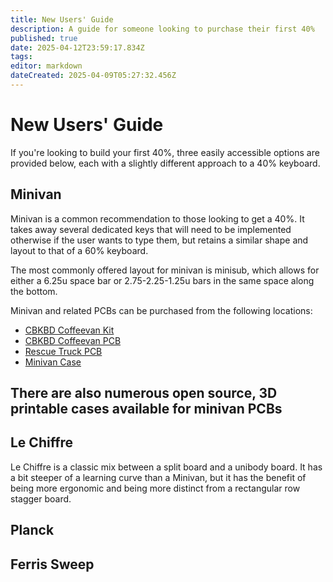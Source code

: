 ```yaml
---
title: New Users' Guide
description: A guide for someone looking to purchase their first 40%
published: true
date: 2025-04-12T23:59:17.834Z
tags: 
editor: markdown
dateCreated: 2025-04-09T05:27:32.456Z
---
```


# New Users' Guide
If you're looking to build your first 40%, three easily accessible options are provided below, each with a slightly different approach to a 40% keyboard. 

## Minivan
Minivan is a common recommendation to those looking to get a 40%. It takes away several dedicated keys that will need to be implemented otherwise if the user wants to type them, but retains a similar shape and layout to that of a 60% keyboard. 

The most commonly offered layout for minivan is minisub, which allows for  either a 6.25u space bar or 2.75-2.25-1.25u bars in the same space along the bottom.

Minivan and related PCBs can be purchased from the following locations:
- [CBKBD Coffeevan Kit](https://www.cbkbd.com/product/minivan-kits)
- [CBKBD Coffeevan PCB](https://www.cbkbd.com/product/coffeevan-pcb)
- [Rescue Truck PCB](https://ringerkeys.com/products/rescue-trucks)
- [Minivan Case](https://www.cbkbd.com/product/minivan-accessories)

There are also numerous open source, 3D printable cases available for minivan PCBs
- 

## Le Chiffre
Le Chiffre is a classic mix between a split board and a unibody board. It has a bit steeper of a learning curve than a Minivan, but it has the benefit of being more ergonomic and being more distinct from a rectangular row stagger board. 

## Planck

## Ferris Sweep